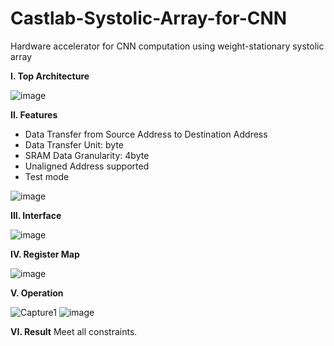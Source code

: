 # Castlab-Systolic-Array-for-CNN
Hardware accelerator for CNN computation using weight-stationary systolic array

**I. Top Architecture**

![image](https://github.com/Valen1402/Castlab-Systolic-Array-for-CNN/assets/82108029/de1e12fb-730c-4f70-813a-9796adc705db)

**II. Features**
  - Data Transfer from Source Address to Destination Address
  - Data Transfer Unit: byte
  - SRAM Data Granularity: 4byte
  - Unaligned Address supported
  - Test mode

![image](https://github.com/Valen1402/Castlab-Systolic-Array-for-CNN/assets/82108029/e19366b3-367f-40e2-b7e2-08986872f373)

**III. Interface**

![image](https://github.com/Valen1402/Castlab-Systolic-Array-for-CNN/assets/82108029/bb79ac3b-0b92-4882-9b2a-9ad797059921)

**IV. Register Map**

![image](https://github.com/Valen1402/Castlab-Systolic-Array-for-CNN/assets/82108029/ae8a238d-42fd-4b84-b380-e274e2454006)

**V. Operation**

![Capture1](https://github.com/Valen1402/Castlab-Systolic-Array-for-CNN/assets/82108029/9dab6eb8-98e6-40ef-a0cc-d4bc579ef778)       ![image](https://github.com/Valen1402/Castlab-Systolic-Array-for-CNN/assets/82108029/2593dec6-7d74-45e9-bd4f-581db3db19fa)

**VI. Result**
Meet all constraints.
